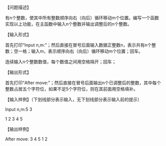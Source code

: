 【问题描述】

有n个整数，使其中所有整数顺序向右（向后）循环移动m个位置。编写一个函数实现以上功能，在主函数中输入n个整数并输出调整后的n个整数。

【输入形式】

首先打印&ldquo;Input n,m:&rdquo;；然后直接在冒号后面输入数据正整数n，表示共有n个整数；空一格；输入m，表示顺序向右（向后）循环移动m个位置；回车。

连续输入n个整数数值，每个数值之间用空格隔开；回车；

【输出形式】

首先打印&ldquo;After move:&rdquo;；然后直接在冒号后面输出n个已调整后的整数，其中每个整数占居五个字符位，如果不足5个字符位，则在其前面用空格填补。

【输入样例】（下划线部分表示输入，无下划线部分表示输入前的提示）

Input n,m:5 3

1 2 3 4 5 

【输出样例】

After move:    3    4    5    1    2


